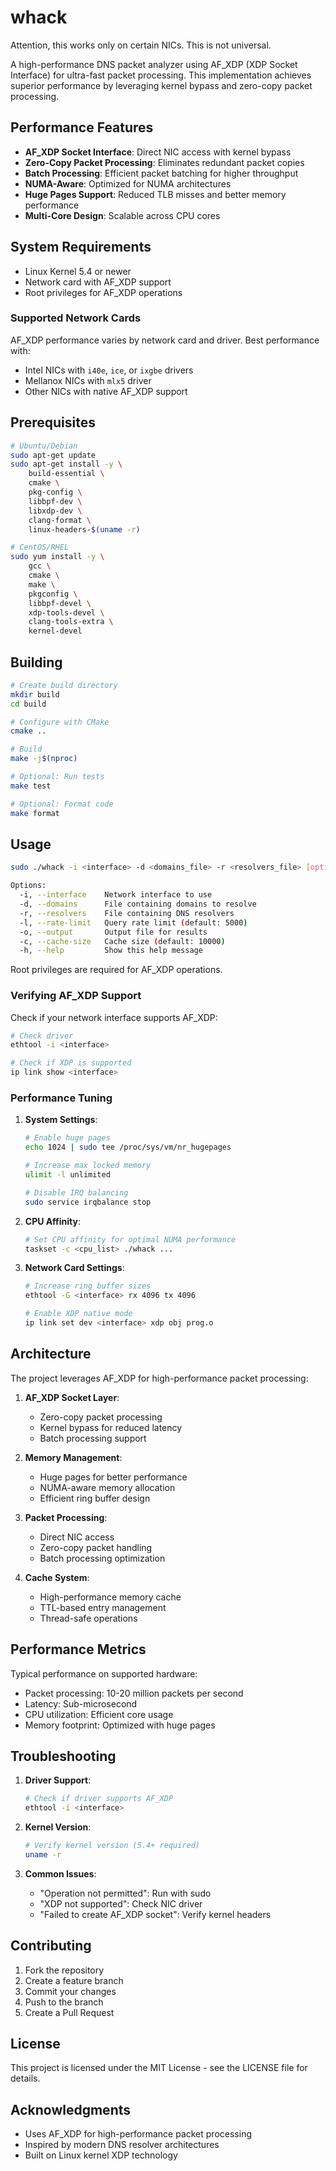 # whack

Attention, this works only on certain NICs. This is not universal.

A high-performance DNS packet analyzer using AF_XDP (XDP Socket Interface) for ultra-fast packet processing. This implementation achieves superior performance by leveraging kernel bypass and zero-copy packet processing.

## Performance Features

- **AF_XDP Socket Interface**: Direct NIC access with kernel bypass
- **Zero-Copy Packet Processing**: Eliminates redundant packet copies
- **Batch Processing**: Efficient packet batching for higher throughput
- **NUMA-Aware**: Optimized for NUMA architectures
- **Huge Pages Support**: Reduced TLB misses and better memory performance
- **Multi-Core Design**: Scalable across CPU cores

## System Requirements

- Linux Kernel 5.4 or newer
- Network card with AF_XDP support
- Root privileges for AF_XDP operations

### Supported Network Cards

AF_XDP performance varies by network card and driver. Best performance with:

- Intel NICs with `i40e`, `ice`, or `ixgbe` drivers
- Mellanox NICs with `mlx5` driver
- Other NICs with native AF_XDP support

## Prerequisites

```bash
# Ubuntu/Debian
sudo apt-get update
sudo apt-get install -y \
    build-essential \
    cmake \
    pkg-config \
    libbpf-dev \
    libxdp-dev \
    clang-format \
    linux-headers-$(uname -r)

# CentOS/RHEL
sudo yum install -y \
    gcc \
    cmake \
    make \
    pkgconfig \
    libbpf-devel \
    xdp-tools-devel \
    clang-tools-extra \
    kernel-devel
```

## Building

```bash
# Create build directory
mkdir build
cd build

# Configure with CMake
cmake ..

# Build
make -j$(nproc)

# Optional: Run tests
make test

# Optional: Format code
make format
```

## Usage

```bash
sudo ./whack -i <interface> -d <domains_file> -r <resolvers_file> [options]

Options:
  -i, --interface    Network interface to use
  -d, --domains      File containing domains to resolve
  -r, --resolvers    File containing DNS resolvers
  -l, --rate-limit   Query rate limit (default: 5000)
  -o, --output       Output file for results
  -c, --cache-size   Cache size (default: 10000)
  -h, --help         Show this help message
```

Root privileges are required for AF_XDP operations.

### Verifying AF_XDP Support

Check if your network interface supports AF_XDP:
```bash
# Check driver
ethtool -i <interface>

# Check if XDP is supported
ip link show <interface>
```

### Performance Tuning

1. **System Settings**:
   ```bash
   # Enable huge pages
   echo 1024 | sudo tee /proc/sys/vm/nr_hugepages
   
   # Increase max locked memory
   ulimit -l unlimited
   
   # Disable IRQ balancing
   sudo service irqbalance stop
   ```

2. **CPU Affinity**:
   ```bash
   # Set CPU affinity for optimal NUMA performance
   taskset -c <cpu_list> ./whack ...
   ```

3. **Network Card Settings**:
   ```bash
   # Increase ring buffer sizes
   ethtool -G <interface> rx 4096 tx 4096
   
   # Enable XDP native mode
   ip link set dev <interface> xdp obj prog.o
   ```

## Architecture

The project leverages AF_XDP for high-performance packet processing:

1. **AF_XDP Socket Layer**:
   - Zero-copy packet processing
   - Kernel bypass for reduced latency
   - Batch processing support

2. **Memory Management**:
   - Huge pages for better performance
   - NUMA-aware memory allocation
   - Efficient ring buffer design

3. **Packet Processing**:
   - Direct NIC access
   - Zero-copy packet handling
   - Batch processing optimization

4. **Cache System**:
   - High-performance memory cache
   - TTL-based entry management
   - Thread-safe operations

## Performance Metrics

Typical performance on supported hardware:
- Packet processing: 10-20 million packets per second
- Latency: Sub-microsecond
- CPU utilization: Efficient core usage
- Memory footprint: Optimized with huge pages

## Troubleshooting

1. **Driver Support**:
   ```bash
   # Check if driver supports AF_XDP
   ethtool -i <interface>
   ```

2. **Kernel Version**:
   ```bash
   # Verify kernel version (5.4+ required)
   uname -r
   ```

3. **Common Issues**:
   - "Operation not permitted": Run with sudo
   - "XDP not supported": Check NIC driver
   - "Failed to create AF_XDP socket": Verify kernel headers

## Contributing

1. Fork the repository
2. Create a feature branch
3. Commit your changes
4. Push to the branch
5. Create a Pull Request

## License

This project is licensed under the MIT License - see the LICENSE file for details.

## Acknowledgments

- Uses AF_XDP for high-performance packet processing
- Inspired by modern DNS resolver architectures
- Built on Linux kernel XDP technology
